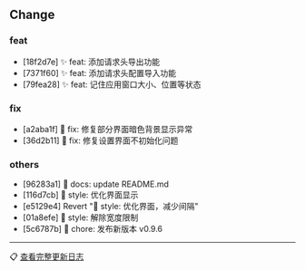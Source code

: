 ## Change

### feat
- [18f2d7e] ✨ feat: 添加请求头导出功能
- [7371f60] ✨ feat: 添加请求头配置导入功能
- [79fea28] ✨ feat: 记住应用窗口大小、位置等状态

### fix
- [a2aba1f] 🐛 fix: 修复部分界面暗色背景显示异常
- [36d2b11] 🐛 fix: 修复设置界面不初始化问题

### others
- [96283a1] 📄 docs: update README.md
- [116d7cb] 🌈 style: 优化界面显示
- [e5129e4] Revert "🌈 style: 优化界面，减少间隔"
- [01a8efe] 🌈 style: 解除宽度限制
- [5c6787b] 🐳 chore: 发布新版本 v0.9.6

---
📋 [查看完整更新日志](https://github.com/caolib/copymanga/compare/v0.9.5...v0.9.6)

